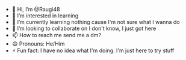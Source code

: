 - 👋 Hi, I’m @Raugi48
- 👀 I’m interested in learning
- 🌱 I’m currently learning nothing cause I'm not sure what I wanna do
- 💞️ I’m looking to collaborate on I don't know, I just got here
- 📫 How to reach me send me a dm?
- 😄 Pronouns: He/Him
- ⚡ Fun fact: I have no idea what I'm doing. I'm just here to try stuff

<!---
Raugi48/Raugi48 is a ✨ special ✨ repository because its `README.md` (this file) appears on your GitHub profile.
You can click the Preview link to take a look at your changes.
--->
